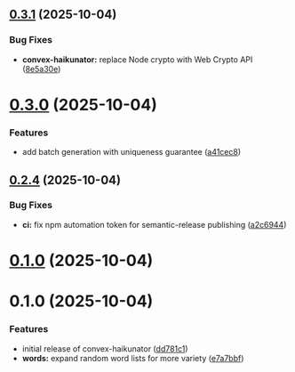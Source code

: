 ## [0.3.1](https://github.com/mustafamohsen/convex-haikunator/compare/v0.3.0...v0.3.1) (2025-10-04)


### Bug Fixes

* **convex-haikunator:** replace Node crypto with Web Crypto API ([8e5a30e](https://github.com/mustafamohsen/convex-haikunator/commit/8e5a30e118896a8122c6812b1d86f50888901ba7))

# [0.3.0](https://github.com/mustafamohsen/convex-haikunator/compare/v0.2.4...v0.3.0) (2025-10-04)


### Features

* add batch generation with uniqueness guarantee ([a41cec8](https://github.com/mustafamohsen/convex-haikunator/commit/a41cec8aa13c3066ae7e978564334179f363bd61))

## [0.2.4](https://github.com/mustafamohsen/convex-haikunator/compare/v0.2.3...v0.2.4) (2025-10-04)


### Bug Fixes

* **ci:** fix npm automation token for semantic-release publishing ([a2c6944](https://github.com/mustafamohsen/convex-haikunator/commit/a2c6944b85f657f740ff231f5f2e7fd71af057d8))

# [0.1.0](https://github.com/mustafamohsen/convex-haikunator/compare/v0.2.3...v0.1.0) (2025-10-04)



# 0.1.0 (2025-10-04)


### Features

* initial release of convex-haikunator ([dd781c1](https://github.com/mustafamohsen/convex-haikunator/commit/dd781c11e059ed12c92963f02779be743fbfee42))
* **words:** expand random word lists for more variety ([e7a7bbf](https://github.com/mustafamohsen/convex-haikunator/commit/e7a7bbf993d70e254000696f6ac625cd94191b98))
